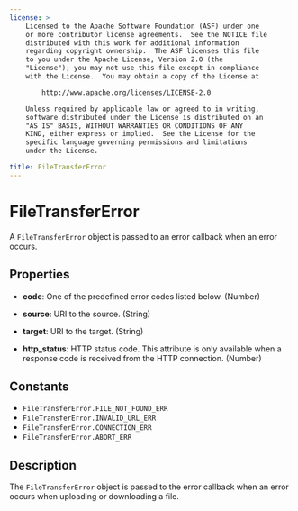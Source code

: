 ```yaml
---
license: >
    Licensed to the Apache Software Foundation (ASF) under one
    or more contributor license agreements.  See the NOTICE file
    distributed with this work for additional information
    regarding copyright ownership.  The ASF licenses this file
    to you under the Apache License, Version 2.0 (the
    "License"); you may not use this file except in compliance
    with the License.  You may obtain a copy of the License at

        http://www.apache.org/licenses/LICENSE-2.0

    Unless required by applicable law or agreed to in writing,
    software distributed under the License is distributed on an
    "AS IS" BASIS, WITHOUT WARRANTIES OR CONDITIONS OF ANY
    KIND, either express or implied.  See the License for the
    specific language governing permissions and limitations
    under the License.

title: FileTransferError
---
```


FileTransferError
========

A `FileTransferError` object is passed to an error callback when an error occurs.

Properties
----------

- __code__: One of the predefined error codes listed below. (Number)

- __source__: URI to the source. (String)

- __target__: URI to the target. (String)

- __http_status__: HTTP status code.  This attribute is only available when a response code is received from the HTTP connection. (Number)

Constants
---------

- `FileTransferError.FILE_NOT_FOUND_ERR`
- `FileTransferError.INVALID_URL_ERR`
- `FileTransferError.CONNECTION_ERR`
- `FileTransferError.ABORT_ERR`

Description
-----------

The `FileTransferError` object is passed to the error callback when an
error occurs when uploading or downloading a file.
